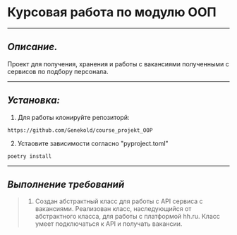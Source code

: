 # **Курсовая работа по модулю ООП** 

___

## *Описание.*

Проект для получения, хранения и работы с вакансиями полученными с сервисов по подбору персонала.
___

## *Установка:*

1. Для работы клонируйте репозиторй:

```commandline
https://github.com/Genekold/course_projekt_OOP
```
2. Устаовите зависимости согласно "pyproject.toml"
 
```commandline
poetry install
```
___

## *Выполнение требований*

> 1. Создан абстрактный класс для работы с API сервиса с вакансиями. 
Реализован класс, наследующийся от абстрактного класса, для работы с платформой hh.ru. 
Класс умеет подключаться к API и получать вакансии.
